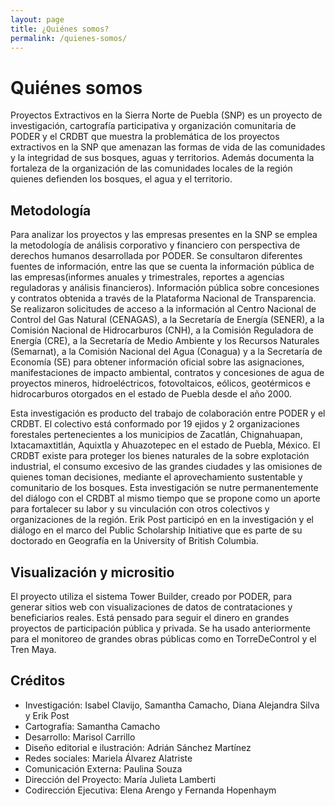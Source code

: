 ```yaml
---
layout: page
title: ¿Quiénes somos?
permalink: /quienes-somos/
---
```


# Quiénes somos

Proyectos Extractivos en la Sierra Norte de Puebla (SNP) es un proyecto de investigación, cartografía participativa y organización comunitaria de PODER y el CRDBT que  muestra la problemática de los proyectos extractivos en la SNP que amenazan las formas de vida de las comunidades y la integridad de sus bosques, aguas y territorios. Además documenta la fortaleza de la organización de las comunidades locales de la región quienes defienden los bosques, el agua y el territorio.

## Metodología

Para analizar los proyectos y las empresas presentes en la SNP se emplea la metodología de análisis corporativo y financiero con perspectiva de derechos humanos desarrollada por PODER. Se consultaron diferentes fuentes de información, entre las que se cuenta la información pública de las empresas(informes anuales y trimestrales, reportes a agencias reguladoras y análisis financieros). Información pública sobre concesiones y contratos obtenida a través de la Plataforma Nacional de Transparencia. Se realizaron solicitudes de acceso a la información al Centro Nacional de Control del Gas Natural (CENAGAS), a la Secretaría de Energía (SENER), a la Comisión Nacional de Hidrocarburos (CNH), a la Comisión Reguladora de Energía (CRE), a la Secretaría de Medio Ambiente y los Recursos Naturales (Semarnat), a la Comisión Nacional del Agua (Conagua) y a la Secretaría de Economía (SE) para obtener información oficial sobre las asignaciones, manifestaciones de impacto ambiental, contratos y concesiones de agua de proyectos mineros, hidroeléctricos, fotovoltaicos, eólicos, geotérmicos e hidrocarburos otorgados en el estado de Puebla desde el año 2000.

Esta investigación es producto del trabajo de colaboración entre PODER y el CRDBT. El colectivo está conformado por 19 ejidos y 2 organizaciones forestales pertenecientes a los municipios de Zacatlán, Chignahuapan, Ixtacamaxtitlán, Aquixtla y Ahuazotepec en el estado de Puebla, México. El CRDBT existe para proteger los bienes naturales de la sobre explotación industrial, el consumo excesivo de las grandes ciudades y las omisiones de quienes toman decisiones, mediante el aprovechamiento sustentable y comunitario de los bosques. Esta investigación se nutre permanentemente del diálogo con el CRDBT al mismo tiempo que se propone como un aporte para fortalecer su labor y su vinculación con otros colectivos y organizaciones de la región. Erik Post participó en en la investigación y el diálogo  en el marco del Public Scholarship Initiative que es parte de su doctorado en Geografía en la University of British Columbia.


## Visualización y micrositio

El proyecto utiliza el sistema Tower Builder, creado por PODER, para generar sitios web con visualizaciones de datos de contrataciones y beneficiarios reales. Está pensado para seguir el dinero en grandes proyectos de participación pública y privada. Se ha usado anteriormente para el monitoreo de grandes obras públicas como en TorreDeControl y el Tren Maya.

## Créditos

- Investigación: Isabel Clavijo, Samantha Camacho, Diana Alejandra Silva y Erik Post
- Cartografía: Samantha Camacho
- Desarrollo: Marisol Carrillo
- Diseño editorial e ilustración: Adrián Sánchez Martínez
- Redes sociales: Mariela Álvarez Alatriste
- Comunicación Externa: Paulina Souza
- Dirección del Proyecto: María Julieta Lamberti
- Codirección Ejecutiva: Elena Arengo y Fernanda Hopenhaym

